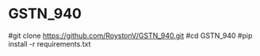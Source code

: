 # GSTN_940

#git clone https://github.com/RoystonV/GSTN_940.git
#cd GSTN_940
#pip install -r requirements.txt

